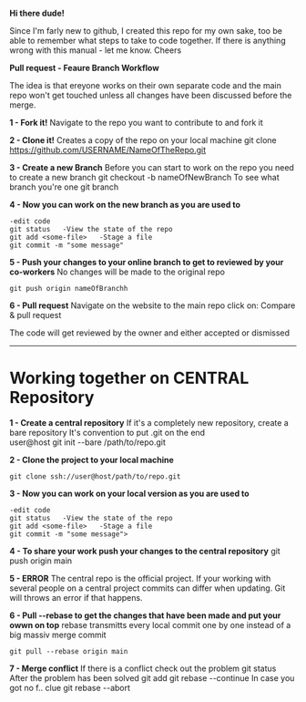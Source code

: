 **Hi there dude!**

Since I'm farly new to github, 
I created this repo for my own sake, too be able to remember what steps to take to code together.
If there is anything wrong with this manual - let me know.
Cheers


**Pull request - Feaure Branch Workflow**

The idea is that ereyone works on their own separate code and the main repo
won't get touched unless all changes have been discussed before the merge.

**1 - Fork it!**
    Navigate to the repo you want to contribute to and fork it

**2 - Clone it!**
    Creates a copy of the repo on your local machine
    git clone https://github.com/USERNAME/NameOfTheRepo.git

**3 - Create a new Branch**
    Before you can start to work on the repo you need to create a new branch
    git checkout -b nameOfNewBranch
    To see what branch you're one
    git branch

**4 - Now you can work on the new branch as you are used to**

    -edit code
    git status   -View the state of the repo
    git add <some-file>   -Stage a file
    git commit -m "some message"

**5 - Push your changes to your online branch to get to reviewed by your co-workers**
    No changes will be made to the original repo

    git push origin nameOfBranchh

**6 - Pull request**
    Navigate on the website to the main repo
    click on:
    Compare & pull request

  The code will get reviewed by the owner and either accepted or dismissed

------------------------------------------------------------------------------------------                                                                        ------------------------------------------------------------------------------------------                                                                         
#  Working together on CENTRAL Repository   

**1 - Create a central repository**
    If it's a completely new repository, create a bare repository
    It's convention to put .git on the end   
    user@host git init --bare /path/to/repo.git

**2 - Clone the project to your local machine**

    git clone ssh://user@host/path/to/repo.git

**3 - Now you can work on your local version as you are used to**

    -edit code
    git status   -View the state of the repo
    git add <some-file>   -Stage a file
    git commit -m "some message">

**4 - To share your work push your changes to the central repository**
    git push origin main

**5 - ERROR**
    The central repo is the official project.
    If your working with several people on a central project commits can differ when updating.
    Git will throws an error if that happens.

**6 - Pull --rebase to get the changes that have been made and put your owwn on top**
    rebase transmitts every local commit one by one instead of a big massiv merge commit

    git pull --rebase origin main

**7 - Merge conflict**
    If there is a conflict check out the problem
    git status
    After the problem has been solved
    git add <some-file>
    git rebase --continue
    In case you got no f.. clue
    git rebase --abort
